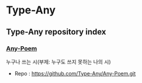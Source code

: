 # Type-Any

## Type-Any repository index

### [Any-Poem](https://github.com/Type-Any/Any-Poem.git)

누구나 쓰는 시(부제: 누구도 쓰지 못하는 나의 시)

- Repo : https://github.com/Type-Any/Any-Poem.git

